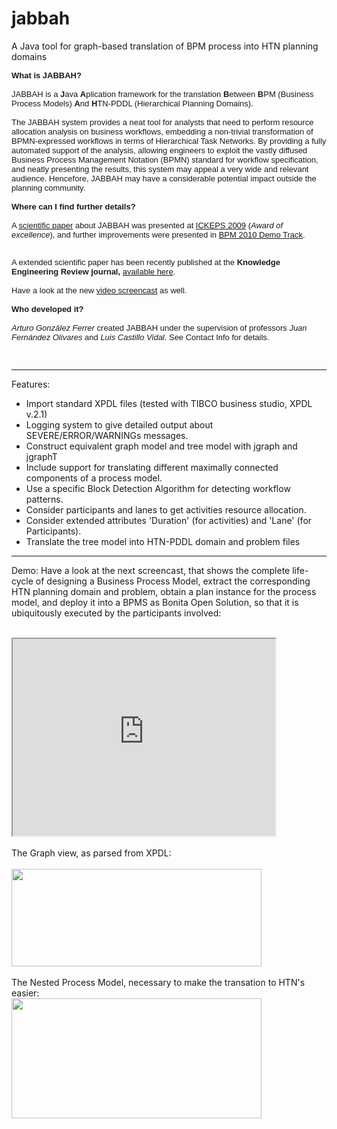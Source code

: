 # jabbah
A Java tool for graph-based translation of BPM process into HTN planning domains 

<font face="Verdana, Arial, Helvetica, sans-serif" size="2"><b>What is JABBAH? </b><br>
<br>
JABBAH is a <b>J</b>ava <b>A</b>plication framework for the translation <b>B</b>etween <b>B</b>PM (Business Process Models)&nbsp;<b>A</b>nd <b>H</b>TN-PDDL (Hierarchical Planning Domains).&nbsp;<br>
<br>
The JABBAH system provides a neat tool for analysts that need 
                to perform resource allocation analysis on business workflows, 
                embedding a non-trivial transformation of BPMN-expressed workflows 
                in terms of Hierarchical Task Networks. By providing a fully automated 
                support of the analysis, allowing engineers to exploit the vastly 
                diffused Business Process Management Notation (BPMN) standard 
                for workflow specification, and neatly presenting the results, 
                this system may appeal a very wide and relevant audience. Hencefore, 
                JABBAH may have a considerable potential impact outside the planning 
                community. <br>
<br>
<b>Where can I find further details?</b><br>
<br>
A <a href="http://kti.mff.cuni.cz/%7Ebartak/ICKEPS2009/download/ICKEPS2009_gonzalez-ferrer_p28-37.pdf" rel="nofollow" target="_blank">scientific paper</a> about JABBAH was presented at <a href="http://kti.mff.cuni.cz/%7Ebartak/ICKEPS2009">ICKEPS 2009</a> (<i>Award of excellence</i>), and further improvements were presented in <a href="http://ceur-ws.org/Vol-615" target="_blank">BPM 2010 Demo Track</a>.&nbsp;</font>
<div><font face="Verdana, Arial, Helvetica, sans-serif" size="2"><br>
</font></div>
<div><font face="Verdana, Arial, Helvetica, sans-serif" size="2">A extended scientific paper has been recently published at the <b>Knowledge Engineering Review journal, </b><a href="http://www.ugr.es/~arturogf/Arturo_Gonzalez_Ferrer/mypubs/10_KER-final.pdf" target="_blank">available here</a>.</font>
<div><font face="Verdana, Arial, Helvetica, sans-serif" size="2"><br>
</font></div>
<div><font face="Verdana, Arial, Helvetica, sans-serif" size="2">Have a look at the new <a href="https://sites.google.com/site/bpm2hth/home/screenshots">video screencast</a> as well.<br>
<br>
<b>Who developed it?</b><br>
<br>
<i>Arturo González Ferrer</i> created JABBAH under the supervision of professors <i>Juan Fernández Olivares</i> and <i>Luis Castillo Vidal</i>. See Contact Info for details.<br>
<br>
<br>
</font></div>
</div>

---------------------

Features:
* Import standard XPDL files (tested with TIBCO business studio, XPDL v.2.1)
* Logging system to give detailed output about SEVERE/ERROR/WARNINGs messages.
* Construct equivalent graph model and tree model with jgraph and jgraphT
* Include support for translating different maximally connected components of a process model.
*  Use a specific Block Detection Algorithm for detecting workflow patterns.
* Consider participants and lanes to get activities resource allocation.
* Consider extended attributes 'Duration' (for activities) and 'Lane' (for Participants).
* Translate the tree model into HTN-PDDL domain and problem files

---------------------

Demo:
Have a look at the next screencast, that shows the complete life-cycle of designing a Business Process Model, extract the corresponding HTN planning domain and problem, obtain a plan instance for the process model, and deploy it into a BPMS as Bonita Open Solution, so that it is ubiquitously executed by the participants involved:<br>
<br>

<iframe width="420" height="315" src="https://www.youtube.com/watch?v=FOHYsMWvS1c"></iframe>
<br>
<br>
The Graph view, as parsed from XPDL:<br>
<br>
<div style="display:block;text-align:left"><a href="https://sites.google.com/site/bpm2hth/home/screenshots/jabbah1%20.png?attredirects=0" imageanchor="1"><img border="0" height="156" src="https://sites.google.com/site/bpm2hth/home/screenshots/jabbah1%20.png" width="400"></a></div>
<br>
The Nested Process Model, necessary to make the transation to HTN's easier:<br>
<div style="display:block;text-align:left"><a href="https://sites.google.com/site/bpm2hth/home/screenshots/jabbah2%20.png?attredirects=0" imageanchor="1"><img border="0" height="192" src="https://sites.google.com/site/bpm2hth/home/screenshots/jabbah2%20.png" width="400"></a></div>
<br>
<br>
